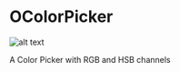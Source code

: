 # OColorPicker
![alt text](https://github.com/xomid/ocolor_picker/blob/main/preview.jpg?raw=true)

A Color Picker with RGB and HSB channels
